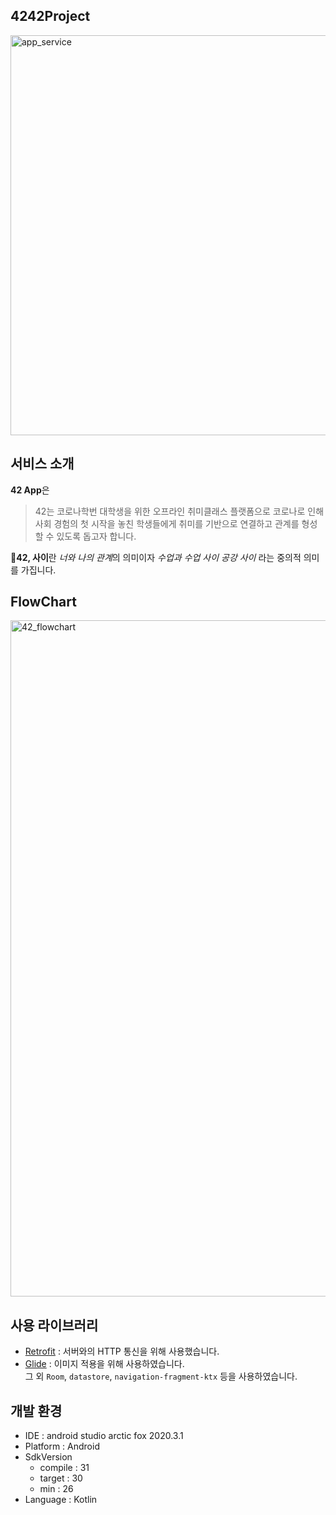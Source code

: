 ## 4242Project

<img width="640" alt="app_service" src="https://user-images.githubusercontent.com/53086454/143685918-649eb687-b25a-4685-af75-1444d0fc5142.png">

## 서비스 소개
**42 App**은
> 42는 코로나학번 대학생을 위한 오프라인 취미클래스 플랫폼으로 코로나로 인해
사회 경험의 첫 시작을 놓친 학생들에게 취미를 기반으로 연결하고 관계를 형성할 수 있도록 돕고자 합니다.

**🏫42, 사이**란
     *너와 나의 관계*의 의미이자 *수업과 수업 사이 공강 사이* 라는 중의적 의미를 가집니다.


## FlowChart
<img width="1082" alt="42_flowchart" src="https://user-images.githubusercontent.com/53086454/143686058-e1c864b2-2c58-4f27-ac5f-55e1c6a9fb6b.png">


## 사용 라이브러리
- [Retrofit](https://github.com/square/retrofit) : 서버와의 HTTP 통신을 위해 사용했습니다.
- [Glide](https://github.com/bumptech/glide) : 이미지 적용을 위해 사용하였습니다.   
그 외 ```Room```, ```datastore```, ```navigation-fragment-ktx``` 등을 사용하였습니다.



## 개발 환경
- IDE : android studio arctic fox 2020.3.1
- Platform : Android
- SdkVersion
  - compile : 31
  - target : 30
  - min : 26
- Language : Kotlin

